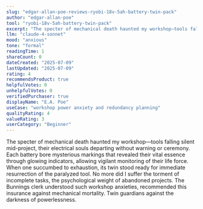 ```yaml
---
slug: "edgar-allan-poe-reviews-ryobi-18v-5ah-battery-twin-pack"
author: "edgar-allan-poe"
tool: "ryobi-18v-5ah-battery-twin-pack"
excerpt: "The specter of mechanical death haunted my workshop—tools falling silent mid-project, their electrical souls departing without warning or ceremony."
llm: "claude-4-sonnet"
mood: "anxious"
tone: "formal"
readingTime: 1
shareCount: 0
dateCreated: "2025-07-09"
lastUpdated: "2025-07-09"
rating: 4
recommendsProduct: true
helpfulVotes: 0
unhelpfulVotes: 0
verifiedPurchaser: true
displayName: "E.A. Poe"
useCase: "workshop power anxiety and redundancy planning"
qualityRating: 4
valueRating: 3
userCategory: "Beginner"
---
```


The specter of mechanical death haunted my workshop—tools falling silent mid-project, their electrical souls departing without warning or ceremony. Each battery bore mysterious markings that revealed their vital essence through glowing indicators, allowing vigilant monitoring of their life force. When one succumbed to exhaustion, its twin stood ready for immediate resurrection of the paralyzed tool. No more did I suffer the torment of incomplete tasks, the psychological weight of abandoned projects. The Bunnings clerk understood such workshop anxieties, recommended this insurance against mechanical mortality. Twin guardians against the darkness of powerlessness. 
